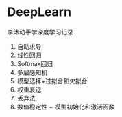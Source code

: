 # DeepLearn
李沐动手学深度学习记录
1. 自动求导
2. 线性回归
3. Softmax回归
4. 多层感知机
5. 模型选择+过拟合和欠拟合
6. 权重衰退
7. 丢弃法
8. 数值稳定性 + 模型初始化和激活函数